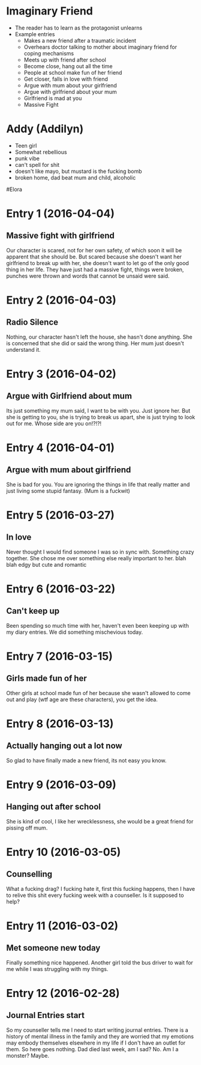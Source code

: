 # Imaginary Friend
+ The reader has to learn as the protagonist unlearns
+ Example entries
  + Makes a new friend after a traumatic incident
  + Overhears doctor talking to mother about imaginary friend for coping mechanisms
  + Meets up with friend after school
  + Become close, hang out all the time
  + People at school make fun of her friend
  + Get closer, falls in love with friend
  + Argue with mum about your girlfriend
  + Argue with girlfriend about your mum
  + Girlfriend is mad at you
  + Massive Fight
  
# Addy (Addilyn)
+ Teen girl
+ Somewhat rebellious
+ punk vibe
+ can't spell for shit
+ doesn't like mayo, but mustard is the fucking bomb
+ broken home, dad beat mum and child, alcoholic

#Elora 
 

# Entry 1 (2016-04-04)
## Massive fight with girlfriend
Our character is scared, not for her own safety, of which soon it will be apparent that she should be. But scared because she doesn't want her girlfriend to break up with her, she doesn't want to let go of the only good thing in her life. They have just had a massive fight, things were broken, punches were thrown and words that cannot be unsaid were said.

# Entry 2 (2016-04-03)
## Radio Silence
Nothing, our character hasn't left the house, she hasn't done anything. She is concerned that she did or said the wrong thing. Her mum just doesn't understand it.

# Entry 3 (2016-04-02)
## Argue with Girlfriend about mum
Its just something my mum said, I want to be with you. Just ignore her. But she is getting to you, she is trying to break us apart, she is just trying to look out for me. Whose side are you on!?!?!

# Entry 4 (2016-04-01)
## Argue with mum about girlfriend
She is bad for you. You are ignoring the things in life that really matter and just living some stupid fantasy. (Mum is a fuckwit)

# Entry 5 (2016-03-27)
## In love
Never thought I would find someone I was so in sync with. Something crazy together. She chose me over something else really important to her. blah blah edgy but cute and romantic

# Entry 6 (2016-03-22)
## Can't keep up
Been spending so much time with her, haven't even been keeping up with my diary entries. We did something mischevious today.

# Entry 7 (2016-03-15)
## Girls made fun of her
Other girls at school made fun of her because she wasn't allowed to come out and play (wtf age are these characters), you get the idea.

# Entry 8 (2016-03-13)
## Actually hanging out a lot now
So glad to have finally made a new friend, its not easy you know.

# Entry 9 (2016-03-09)
## Hanging out after school
She is kind of cool, I like her wrecklessness, she would be a great friend for pissing off mum.

# Entry 10 (2016-03-05)
## Counselling
What a fucking drag? I fucking hate it, first this fucking happens, then I have to relive this shit every fucking week with a counseller. Is it supposed to help?

# Entry 11 (2016-03-02)
## Met someone new today
Finally something nice happened. Another girl told the bus driver to wait for me while I was struggling with my things.

# Entry 12 (2016-02-28)
## Journal Entries start
So my counseller tells me I need to start writing journal entries. There is a history of mental illness in the family and they are worried that my emotions may embody themselves elsewhere in my life if I don't have an outlet for them. So here goes nothing. Dad died last week, am I sad? No. Am I a monster? Maybe.